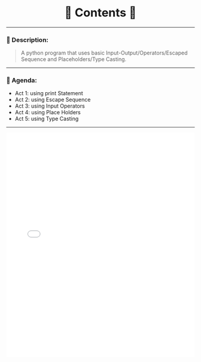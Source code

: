 <!-- ====== MIDTERM LAB TASK TEMPLATE ====== -->

<h1 align="center" style="font-size:2.2em; font-weight:bold;">📜 Contents 📜</h1>

---

### 📝 Description:
> A python program that uses basic Input-Output/Operators/Escaped Sequence and Placeholders/Type Casting.

---

### 🎯 Agenda:
- Act 1: using print Statement
- Act 2: using Escape Sequence
- Act 3: using Input Operators
- Act 4: using Place Holders
- Act 5: using Type Casting

---

<p align="center">
  <iframe src="asset/Midterm Lab Task 1 - Quiambao_AronDaniel_B.pdf" width="100%" height="600px" style="border:none;">
  </iframe>
</p>
